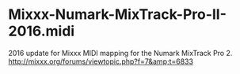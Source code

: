 # Mixxx-Numark-MixTrack-Pro-II-2016.midi
2016 update for Mixxx MIDI mapping for the Numark MixTrack Pro 2. http://mixxx.org/forums/viewtopic.php?f=7&amp;t=6833
